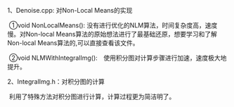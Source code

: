 1、Denoise.cpp: 对Non-Local Means的实现

​	 ①void NonLocalMeans():  没有进行优化的NLM算法，时间复杂度高，速度慢。对Non-local Means算法的原始想法进行了最基础还原，想要学习和了解Non-local Means算法的,可以直接查看该文件。

​	②void NLMWithIntegralImg():　使用积分图对计算步骤进行加速，速度极大地提升。

2、IntegralImg.h：对积分图的计算

​	利用了特殊方法对积分图进行计算，计算过程更为简洁明了。

